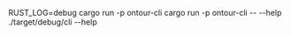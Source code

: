  RUST_LOG=debug cargo run -p ontour-cli
 cargo run -p ontour-cli -- --help
 ./target/debug/cli --help
